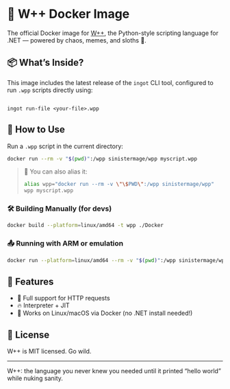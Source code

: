 # 🐳 W++ Docker Image

The official Docker image for [W++](https://github.com/sinisterMage/WPlusPlus), the Python-style scripting language for .NET — powered by chaos, memes, and sloths 🦥.

## 📦 What’s Inside?

This image includes the latest release of the `ingot` CLI tool, configured to run `.wpp` scripts directly using:

```

ingot run-file <your-file>.wpp

````

## 🚀 How to Use

Run a `.wpp` script in the current directory:

```bash
docker run --rm -v "$(pwd)":/wpp sinistermage/wpp myscript.wpp
````

> 📝 You can also alias it:
>
> ```bash
> alias wpp="docker run --rm -v \"\$PWD\":/wpp sinistermage/wpp"
> wpp myscript.wpp
> ```

### 🛠️ Building Manually (for devs)

```bash
docker build --platform=linux/amd64 -t wpp ./Docker
```

### 📤 Running with ARM or emulation

```bash
docker run --platform=linux/amd64 --rm -v "$(pwd)":/wpp sinistermage/wpp myscript.wpp
```

## 🤯 Features

* 🧠 Full support for HTTP requests
* 🔥 Interpreter + JIT
* 🐧 Works on Linux/macOS via Docker (no .NET install needed!)

## 📄 License

W++ is MIT licensed. Go wild.

---

W++: the language you never knew you needed until it printed “hello world” while nuking sanity.

